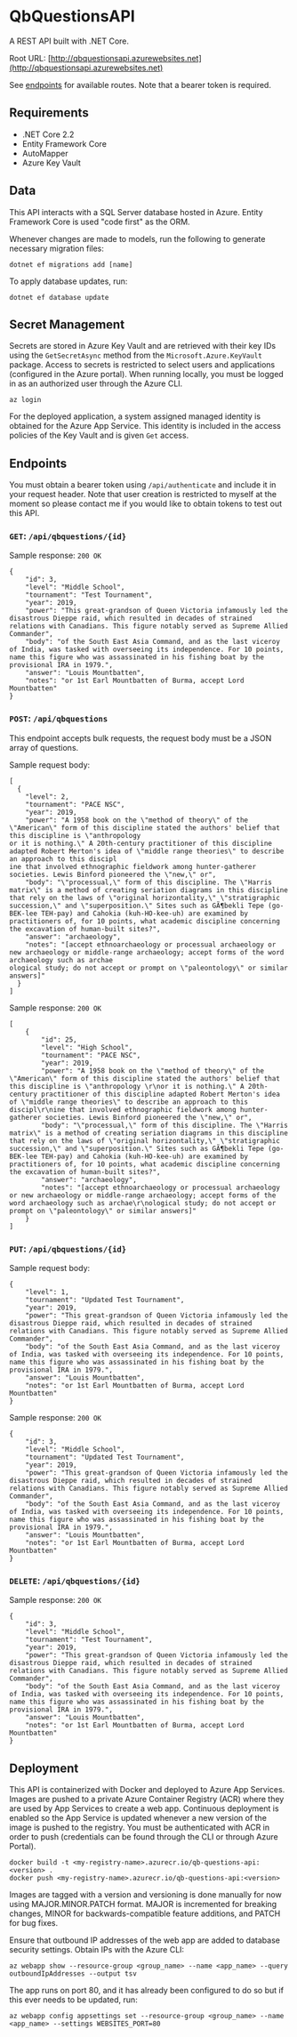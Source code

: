 # QbQuestionsAPI

A REST API built with .NET Core.

Root URL: [http://qbquestionsapi.azurewebsites.net](http://qbquestionsapi.azurewebsites.net)

See [endpoints](#endpoints) for available routes. Note that a bearer token is required.

## Requirements

* .NET Core 2.2
* Entity Framework Core
* AutoMapper
* Azure Key Vault

## Data

This API interacts with a SQL Server database hosted in Azure. Entity Framework Core is used "code first" as the ORM.

Whenever changes are made to models, run the following to generate necessary migration files:
```
dotnet ef migrations add [name]
```

To apply database updates, run:
```
dotnet ef database update
```

## Secret Management

Secrets are stored in Azure Key Vault and are retrieved with their key IDs using the `GetSecretAsync` method from the `Microsoft.Azure.KeyVault` package. Access to secrets is restricted to select users and applications (configured in the Azure portal). When running locally, you must be logged in as an authorized user through the Azure CLI.
```
az login
```

For the deployed application, a system assigned managed identity is obtained for the Azure App Service. This identity is included in the access policies of the Key Vault and is given `Get` access.

## Endpoints

You must obtain a bearer token using `/api/authenticate` and include it in your request header. Note that user creation is restricted to myself at the moment so please contact me if you would like to obtain tokens to test out this API.

### `GET`: `/api/qbquestions/{id}`
Sample response: `200 OK`
```
{
    "id": 3,
    "level": "Middle School",
    "tournament": "Test Tournament",
    "year": 2019,
    "power": "This great-grandson of Queen Victoria infamously led the disastrous Dieppe raid, which resulted in decades of strained relations with Canadians. This figure notably served as Supreme Allied Commander",
    "body": "of the South East Asia Command, and as the last viceroy of India, was tasked with overseeing its independence. For 10 points, name this figure who was assassinated in his fishing boat by the provisional IRA in 1979.",
    "answer": "Louis Mountbatten",
    "notes": "or 1st Earl Mountbatten of Burma, accept Lord Mountbatten"
}
```

### `POST`: `/api/qbquestions`
This endpoint accepts bulk requests, the request body must be a JSON array of questions.

Sample request body:
```
[
  {
    "level": 2,
    "tournament": "PACE NSC",
    "year": 2019,
    "power": "A 1958 book on the \"method of theory\" of the \"American\" form of this discipline stated the authors' belief that this discipline is \"anthropology 
or it is nothing.\" A 20th-century practitioner of this discipline adapted Robert Merton's idea of \"middle range theories\" to describe an approach to this discipl
ine that involved ethnographic fieldwork among hunter-gatherer societies. Lewis Binford pioneered the \"new,\" or",
    "body": "\"processual,\" form of this discipline. The \"Harris matrix\" is a method of creating seriation diagrams in this discipline that rely on the laws of \"original horizontality,\" \"stratigraphic succession,\" and \"superposition.\" Sites such as GÃ¶bekli Tepe (go-BEK-lee TEH-pay) and Cahokia (kuh-HO-kee-uh) are examined by practitioners of, for 10 points, what academic discipline concerning the excavation of human-built sites?",
    "answer": "archaeology",
    "notes": "[accept ethnoarchaeology or processual archaeology or new archaeology or middle-range archaeology; accept forms of the word archaeology such as archae
ological study; do not accept or prompt on \"paleontology\" or similar answers]"
  }
]
```

Sample response: `200 OK`
```
[
    {
        "id": 25,
        "level": "High School",
        "tournament": "PACE NSC",
        "year": 2019,
        "power": "A 1958 book on the \"method of theory\" of the \"American\" form of this discipline stated the authors' belief that this discipline is \"anthropology \r\nor it is nothing.\" A 20th-century practitioner of this discipline adapted Robert Merton's idea of \"middle range theories\" to describe an approach to this discipl\r\nine that involved ethnographic fieldwork among hunter-gatherer societies. Lewis Binford pioneered the \"new,\" or",
        "body": "\"processual,\" form of this discipline. The \"Harris matrix\" is a method of creating seriation diagrams in this discipline that rely on the laws of \"original horizontality,\" \"stratigraphic succession,\" and \"superposition.\" Sites such as GÃ¶bekli Tepe (go-BEK-lee TEH-pay) and Cahokia (kuh-HO-kee-uh) are examined by practitioners of, for 10 points, what academic discipline concerning the excavation of human-built sites?",
        "answer": "archaeology",
        "notes": "[accept ethnoarchaeology or processual archaeology or new archaeology or middle-range archaeology; accept forms of the word archaeology such as archae\r\nological study; do not accept or prompt on \"paleontology\" or similar answers]"
    }
]
```

### `PUT`: `/api/qbquestions/{id}`
Sample request body:
```
{
    "level": 1,
    "tournament": "Updated Test Tournament",
    "year": 2019,
    "power": "This great-grandson of Queen Victoria infamously led the disastrous Dieppe raid, which resulted in decades of strained relations with Canadians. This figure notably served as Supreme Allied Commander",
    "body": "of the South East Asia Command, and as the last viceroy of India, was tasked with overseeing its independence. For 10 points, name this figure who was assassinated in his fishing boat by the provisional IRA in 1979.",
    "answer": "Louis Mountbatten",
    "notes": "or 1st Earl Mountbatten of Burma, accept Lord Mountbatten"
}
```

Sample response: `200 OK`
```
{
    "id": 3,
    "level": "Middle School",
    "tournament": "Updated Test Tournament",
    "year": 2019,
    "power": "This great-grandson of Queen Victoria infamously led the disastrous Dieppe raid, which resulted in decades of strained relations with Canadians. This figure notably served as Supreme Allied Commander",
    "body": "of the South East Asia Command, and as the last viceroy of India, was tasked with overseeing its independence. For 10 points, name this figure who was assassinated in his fishing boat by the provisional IRA in 1979.",
    "answer": "Louis Mountbatten",
    "notes": "or 1st Earl Mountbatten of Burma, accept Lord Mountbatten"
}
```

### `DELETE`: `/api/qbquestions/{id}`
Sample response: `200 OK`
```
{
    "id": 3,
    "level": "Middle School",
    "tournament": "Test Tournament",
    "year": 2019,
    "power": "This great-grandson of Queen Victoria infamously led the disastrous Dieppe raid, which resulted in decades of strained relations with Canadians. This figure notably served as Supreme Allied Commander",
    "body": "of the South East Asia Command, and as the last viceroy of India, was tasked with overseeing its independence. For 10 points, name this figure who was assassinated in his fishing boat by the provisional IRA in 1979.",
    "answer": "Louis Mountbatten",
    "notes": "or 1st Earl Mountbatten of Burma, accept Lord Mountbatten"
}
```

## Deployment

This API is containerized with Docker and deployed to Azure App Services. Images are pushed to a private Azure Container Registry (ACR) where they are used by App Services to create a web app. Continuous deployment is enabled so the App Service is updated whenever a new version of the image is pushed to the registry. You must be authenticated with ACR in order to push (credentials can be found through the CLI or through Azure Portal).

```
docker build -t <my-registry-name>.azurecr.io/qb-questions-api:<version> .
docker push <my-registry-name>.azurecr.io/qb-questions-api:<version>
```

Images are tagged with a version and versioning is done manually for now using MAJOR.MINOR.PATCH format. MAJOR is incremented for breaking changes, MINOR for backwards-compatible feature additions, and PATCH for bug fixes.

Ensure that outbound IP addresses of the web app are added to database security settings. Obtain IPs with the Azure CLI:
```
az webapp show --resource-group <group_name> --name <app_name> --query outboundIpAddresses --output tsv
```

The app runs on port 80, and it has already been configured to do so but if this ever needs to be updated, run:
```
az webapp config appsettings set --resource-group <group_name> --name <app_name> --settings WEBSITES_PORT=80
```